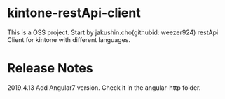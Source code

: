 # kintone-restApi-client
This is a OSS project. Start by jakushin.cho(githubid: weezer924)
restApi Client for kintone with different languages.

# Release Notes
2019.4.13 Add Angular7 version. Check it in the angular-http folder.
